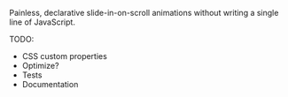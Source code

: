 Painless, declarative slide-in-on-scroll animations without writing a single line of JavaScript.

TODO: 
  * CSS custom properties
  * Optimize?
  * Tests
  * Documentation
